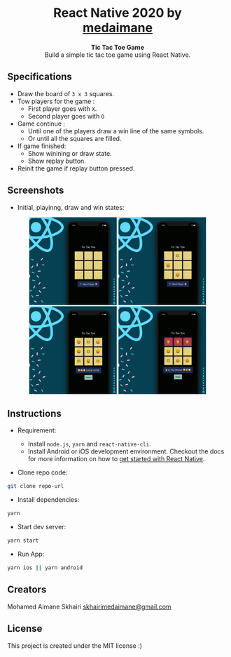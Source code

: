 <h1 align="center">
  React Native 2020 by<br><a href="http://medaimane.github.io/">medaimane</a>
</h1>

<p align="center">
  <strong>Tic Tac Toe Game</strong><br>
  Build a simple tic tac toe game using React Native.
</p>

## Specifications

- Draw the board of `3 x 3` squares.
- Tow players for the game :
  - First player goes with `X`.
  - Second player goes with `O`
- Game continue :
  - Until one of the players draw a win line of the same symbols.
  - Or until all the squares are filled.
- If game finished:
  - Show winining or draw state.
  - Show replay button.
- Reinit the game if replay button pressed.

## Screenshots

- Initial, playinng, draw and win states:

<div align="center" >
  <img width="200" src="./docs/2.png" alt="Empty State" />
  <img width="200" src="./docs/3.png" alt="Playing State" />
  <img width="200" src="./docs/4.png" alt="Draw State" />
  <img width="200" src="./docs/5.png" alt="Winner State" />
</div>

## Instructions

- Requirement:

  - Install `node.js`, `yarn` and `react-native-cli`.
  - Install Android or iOS development environment. Checkout the docs for more information on how to
  [get started with React Native](https://reactnative.dev/docs/getting-started).

- Clone repo code:

```bash
git clone repo-url
```

- Install dependencies:

```bash
yarn
```

- Start dev server:

```bash
yarn start
```

- Run App:

```bash
yarn ios || yarn android
```

## Creators

  Mohamed Aimane Skhairi
  skhairimedaimane@gmail.com

## License

This project is created under the MIT license :)
